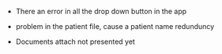 - There an error in all the drop down button in the app

- problem in the patient file, cause a patient name redunduncy

- Documents attach not presented yet